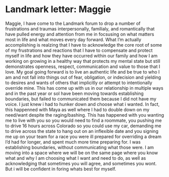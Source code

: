 # Landmark letter: Maggie

Maggie, I have come to the Landmark forum to drop a number of frustrations and traumas interpersonally, familialy, and romantically that have pulled energy and attention from me in focsusing on what matters most in life and what moves every day forward. What I’m actually accomplishing is realzing that I have to acknowledge the core root of some of my frustrations and reactions that I have to compensate and protect myself in life and how they have occurred within our family and how I am working on growing in a healthy way that protects my mental state but still demonstrates openness, respect, communication and value to those that I love. My goal going forward is to live an authentic life and be true to who I am and not fall into things out of fear, obligation, or indecision and yielding to desires and wants of others that implicitly or attempt to intentionally override mine. This has come up with us in our relationship in multiple ways and in the past year or soI have been moving towards establishing boundaries, but failed to communicated them because I did not have my voice. I just knew i had to hunker down and choose what i wanted. In fact, this happenned with Maya as well where I had to double down on my need/want despite the raging/bashing. This has happened with you wanting me to live with you so you would need to find a roommate, you pushing me to drive 16 hours across Colorado so you could use my car, demanding me to drive across the state to hang out on an inflexible date and you signing me up on your team for a race you were ill prepared for overriding a dream I’d had for longer, and spent much more time preparing for. I was establishing boundaries, without communicating what those were. I am moving into a space where we will be on the same page where you know what and why I am choosing what I want and need to do, as well as acknowledging that sometimes you will agree, and sometimes you wont. But i will be confident in foring whats best for myself.